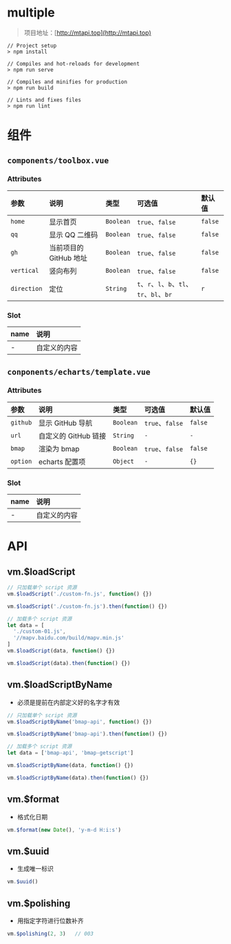 # multiple

> 项目地址：[http://mtapi.top](http://mtapi.top)

```
// Project setup
> npm install

// Compiles and hot-reloads for development
> npm run serve

// Compiles and minifies for production
> npm run build

// Lints and fixes files
> npm run lint
```

# 组件

## `components/toolbox.vue`

### Attributes

参数|说明|类型|可选值|默认值
:-|:-|:-|:-|:-
`home`|显示首页|`Boolean`|`true`、`false`|`false`
`qq`|显示 QQ 二维码|`Boolean`|`true`、`false`|`false`
`gh`|当前项目的 GitHub 地址|`Boolean`|`true`、`false`|`false`
`vertical`|竖向布列|`Boolean`|`true`、`false`|`false`
`direction`|定位|`String`|`t`、`r`、`l`、`b`、`tl`、`tr`、`bl`、`br`|`r`

### Slot

name|说明
:-|:-
-|自定义的内容


## `conponents/echarts/template.vue`

### Attributes

参数|说明|类型|可选值|默认值
:-|:-|:-|:-|:-
`github`|显示 GitHub 导航|`Boolean`|`true`、`false`|`false`
`url`|自定义的 GitHub 链接|`String`|`-`|`-`
`bmap`|渲染为 bmap|`Boolean`|`true`、`false`|`false`
`option`|echarts 配置项|`Object`|`-`|`{}`

### Slot

name|说明
:-|:-
-|自定义的内容


# API

## vm.$loadScript

```js
// 只加载单个 script 资源
vm.$loadScript('./custom-fn.js', function() {})

vm.$loadScript('./custom-fn.js').then(function() {})

// 加载多个 script 资源
let data = [
  './custom-01.js',
  '//mapv.baidu.com/build/mapv.min.js'
]
vm.$loadScript(data, function() {})

vm.$loadScript(data).then(function() {})
```

## vm.$loadScriptByName

* 必须是提前在内部定义好的名字才有效

```js
// 只加载单个 script 资源
vm.$loadScriptByName('bmap-api', function() {})

vm.$loadScriptByName('bmap-api').then(function() {})

// 加载多个 script 资源
let data = ['bmap-api', 'bmap-getscript']

vm.$loadScriptByName(data, function() {})

vm.$loadScriptByName(data).then(function() {})
```


## vm.$format

* 格式化日期

```js
vm.$format(new Date(), 'y-m-d H:i:s')
```


## vm.$uuid

* 生成唯一标识

```js
vm.$uuid()
```


## vm.$polishing

* 用指定字符进行位数补齐

```js
vm.$polishing(2, 3)   // 003
```